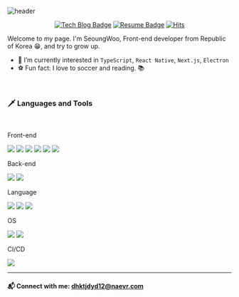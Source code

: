![header](https://capsule-render.vercel.app/api?type=waving&color=gradient&height=200&section=header&text=안녕하세요&fontSize=90)

<div align=center>

[![Tech Blog Badge](https://img.shields.io/badge/Blog-EF7121?style=flat-squar&logo=devdotto&logoColor=white)](https://berenickt.github.io/) [![Resume Badge](https://img.shields.io/badge/Resume-000000?style=flat-square&logo=notion&logoColor=white)](https://berenikct99.notion.site/berenikct99/53a75c7f23d44dd58b38dc72c39f0019) [![Hits](https://hits.seeyoufarm.com/api/count/incr/badge.svg?url=https%3A%2F%2Fgithub.com%2Fberenickt&count_bg=%23000000&title_bg=%23000000&icon=github.svg&icon_color=%23FFFFFF&title=hits&edge_flat=false)](https://hits.seeyoufarm.com) 

</div>

Welcome to my page. I'm SeoungWoo, Front-end developer from Republic of Korea 😁, and try to grow up.
* 🌱 I’m currently interested in `TypeScript`, `React Native`, `Next.js`, `Electron`
* ⚽ Fun fact: I love to soccer and reading. 📚

<br />

### 🗡️ Languages and Tools
<br />

Front-end

<img src="https://img.shields.io/badge/HTML5-E34F26?style=flat-square&logo=html5&logoColor=white"/> </t>
<img src="https://img.shields.io/badge/CSS3-1572B6?style=flat-square&logo=css3&logoColor=white"/>
<img src="https://img.shields.io/badge/JavaScript-F7DF1E?style=flat-square&logo=javascript&logoColor=black"/> 
<img src="https://img.shields.io/badge/Sass-CC6699?style=flat-square&logo=sass&logoColor=white"/> 
<img src="https://img.shields.io/badge/React-20232A?style=flat-square&logo=react&logoColor=61DAFB"/>
<img src="https://img.shields.io/badge/TypeScript-007ACC?style=flat-square&logo=typescript&logoColor=white"/> 

Back-end

<img src="https://img.shields.io/badge/Node.js-43853D?style=flat-square&logo=node.js&logoColor=white"/> </t>
<img src="https://img.shields.io/badge/Oracle-F80000?style=flat-square&logo=oracle&logoColor=black"/>

Language

<img src="https://img.shields.io/badge/C-00599C?style=flat-square&logo=c&logoColor=white"/> </t>
<img src="https://img.shields.io/badge/Java-ED8B00?style=flat-square&logo=java&logoColor=white"/>
<img src="https://img.shields.io/badge/Python-14354C?style=flat-square&logo=python&logoColor=white"/>

OS

<img src="https://img.shields.io/badge/Windows-0078D6?style=flat-square&logo=windows&logoColor=white"/> </t>
<img src="https://img.shields.io/badge/Ubuntu-E95420?style=flat-square&logo=ubuntu&logoColor=white"/>


CI/CD

<img src="https://img.shields.io/badge/GIT-E44C30?style=flat-square&logo=git&logoColor=white"/> </t>

---
#### 📬  Connect with me: dhktjdyd12@naevr.com
